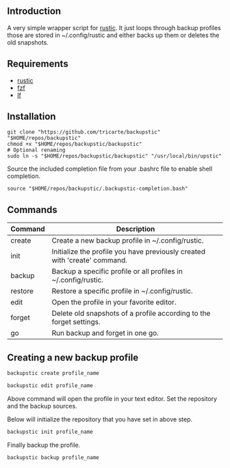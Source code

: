 ## Introduction

A very simple wrapper script for [rustic](https://github.com/rustic-rs/rustic).
It just loops through backup profiles those are stored in ~/.config/rustic and
either backs up them or deletes the old snapshots.

## Requirements

* [ rustic ](https://github.com/rustic-rs/rustic)
* [ fzf ](https://github.com/junegunn/fzf)
* [ lf ](https://github.com/gokcehan/lf)

## Installation

```
git clone "https://github.com/tricarte/backupstic" "$HOME/repos/backupstic"
chmod +x "$HOME/repos/backupstic/backupstic"
# Optional renaming
sudo ln -s "$HOME/repos/backupstic/backupstic" "/usr/local/bin/upstic"
```

Source the included completion file from your .bashrc file to enable shell
completion.

```
source "$HOME/repos/backupstic/.backupstic-completion.bash"
```

## Commands

| Command        | Description |
| -------------- | -----------|
| create         | Create a new backup profile in ~/.config/rustic. |
| init           | Initialize the profile you have previously created with 'create' command. |
| backup         | Backup a specific profile or all profiles in ~/.config/rustic. |
| restore        | Restore a specific profile in ~/.config/rustic. |
| edit           | Open the profile in your favorite editor. |
| forget         | Delete old snapshots of a profile according to the forget settings. |
| go             | Run backup and forget in one go. |

## Creating a new backup profile

```bash
backupstic create profile_name
```

```bash
backupstic edit profile_name
```

Above command will open the profile in your text editor. Set the repository and
the backup sources.

Below will initialize the repository that you have set in above step.

```bash
backupstic init profile_name
```

Finally backup the profile.

```bash
backupstic backup profile_name
```
